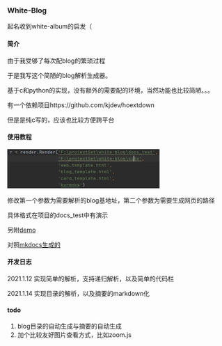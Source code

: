 ### White-Blog

起名收到white-album的启发（

#### 简介

由于我受够了每次配blog的繁琐过程

于是我写这个简陋的blog解析生成器。

基于c和python的实现，没有额外的需要配的环境，当然功能也比较简陋。。。



有一个依赖项目https://github.com/kjdev/hoextdown

但是是纯c写的，应该也比较方便跨平台

#### 使用教程

<img src="image-20210114151041166.png" alt="image-20210114151041166" width="350" height="90" />

修改第一个参数为需要解析的blog基地址，第二个参数为需要生成网页的路径

具体格式在项目的docs_test中有演示

另附[demo](https://kvrmnks.gitee.io/web_test//index.html)

对照[mkdocs生成的](https://kvrmnks.github.io/)

#### 开发日志
2021.1.12 实现简单的解析，支持递归解析，以及简单的代码栏

2021.1.14 实现目录的解析，以及摘要的markdown化

#### todo
1. blog目录的自动生成与摘要的自动生成 	
2. 加个比较友好图片查看方式，比如zoom.js